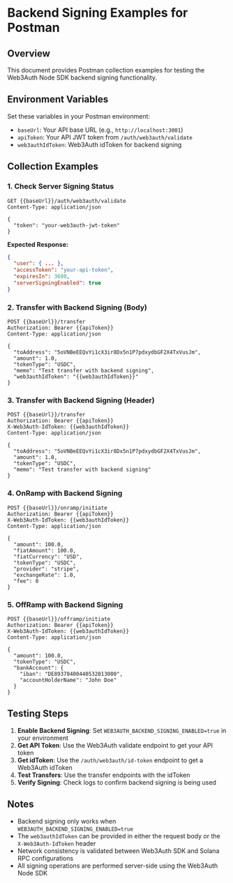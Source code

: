 # Backend Signing Examples for Postman

## Overview
This document provides Postman collection examples for testing the Web3Auth Node SDK backend signing functionality.

## Environment Variables
Set these variables in your Postman environment:
- `baseUrl`: Your API base URL (e.g., `http://localhost:3001`)
- `apiToken`: Your API JWT token from `/auth/web3auth/validate`
- `web3authIdToken`: Web3Auth idToken for backend signing

## Collection Examples

### 1. Check Server Signing Status
```http
GET {{baseUrl}}/auth/web3auth/validate
Content-Type: application/json

{
  "token": "your-web3auth-jwt-token"
}
```

**Expected Response:**
```json
{
  "user": { ... },
  "accessToken": "your-api-token",
  "expiresIn": 3600,
  "serverSigningEnabled": true
}
```

### 2. Transfer with Backend Signing (Body)
```http
POST {{baseUrl}}/transfer
Authorization: Bearer {{apiToken}}
Content-Type: application/json

{
  "toAddress": "5oVNBeEEQvYi1cX3ir8Dx5n1P7pdxydbGF2X4TxVusJm",
  "amount": 1.0,
  "tokenType": "USDC",
  "memo": "Test transfer with backend signing",
  "web3authIdToken": "{{web3authIdToken}}"
}
```

### 3. Transfer with Backend Signing (Header)
```http
POST {{baseUrl}}/transfer
Authorization: Bearer {{apiToken}}
X-Web3Auth-IdToken: {{web3authIdToken}}
Content-Type: application/json

{
  "toAddress": "5oVNBeEEQvYi1cX3ir8Dx5n1P7pdxydbGF2X4TxVusJm",
  "amount": 1.0,
  "tokenType": "USDC",
  "memo": "Test transfer with backend signing"
}
```

### 4. OnRamp with Backend Signing
```http
POST {{baseUrl}}/onramp/initiate
Authorization: Bearer {{apiToken}}
X-Web3Auth-IdToken: {{web3authIdToken}}
Content-Type: application/json

{
  "amount": 100.0,
  "fiatAmount": 100.0,
  "fiatCurrency": "USD",
  "tokenType": "USDC",
  "provider": "stripe",
  "exchangeRate": 1.0,
  "fee": 0
}
```

### 5. OffRamp with Backend Signing
```http
POST {{baseUrl}}/offramp/initiate
Authorization: Bearer {{apiToken}}
X-Web3Auth-IdToken: {{web3authIdToken}}
Content-Type: application/json

{
  "amount": 100.0,
  "tokenType": "USDC",
  "bankAccount": {
    "iban": "DE89370400440532013000",
    "accountHolderName": "John Doe"
  }
}
```

## Testing Steps

1. **Enable Backend Signing**: Set `WEB3AUTH_BACKEND_SIGNING_ENABLED=true` in your environment
2. **Get API Token**: Use the Web3Auth validate endpoint to get your API token
3. **Get idToken**: Use the `/auth/web3auth/id-token` endpoint to get a Web3Auth idToken
4. **Test Transfers**: Use the transfer endpoints with the idToken
5. **Verify Signing**: Check logs to confirm backend signing is being used

## Notes

- Backend signing only works when `WEB3AUTH_BACKEND_SIGNING_ENABLED=true`
- The `web3authIdToken` can be provided in either the request body or the `X-Web3Auth-IdToken` header
- Network consistency is validated between Web3Auth SDK and Solana RPC configurations
- All signing operations are performed server-side using the Web3Auth Node SDK
